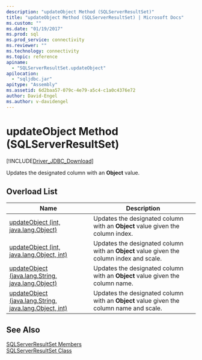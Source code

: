 ```yaml
---
description: "updateObject Method (SQLServerResultSet)"
title: "updateObject Method (SQLServerResultSet) | Microsoft Docs"
ms.custom: ""
ms.date: "01/19/2017"
ms.prod: sql
ms.prod_service: connectivity
ms.reviewer: ""
ms.technology: connectivity
ms.topic: reference
apiname: 
  - "SQLServerResultSet.updateObject"
apilocation: 
  - "sqljdbc.jar"
apitype: "Assembly"
ms.assetid: 6d2baa57-079c-4e79-a5c4-c1a0c4376e72
author: David-Engel
ms.author: v-davidengel
---
```

# updateObject Method (SQLServerResultSet)
[!INCLUDE[Driver_JDBC_Download](../../../includes/driver_jdbc_download.md)]

  Updates the designated column with an **Object** value.  
  
## Overload List  
  
|Name|Description|  
|----------|-----------------|  
|[updateObject (int, java.lang.Object)](../../../connect/jdbc/reference/updateobject-method-int-java-lang-object.md)|Updates the designated column with an **Object** value given the column index.|  
|[updateObject (int, java.lang.Object, int)](../../../connect/jdbc/reference/updateobject-method-int-java-lang-object-int.md)|Updates the designated column with an **Object** value given the column index and scale.|  
|[updateObject (java.lang.String, java.lang.Object)](../../../connect/jdbc/reference/updateobject-method-java-lang-string-java-lang-object.md)|Updates the designated column with an **Object** value given the column name.|  
|[updateObject (java.lang.String, java.lang.Object, int)](../../../connect/jdbc/reference/updateobject-method-java-lang-string-java-lang-object-int.md)|Updates the designated column with an **Object** value given the column name and scale.|  
  
## See Also  
 [SQLServerResultSet Members](../../../connect/jdbc/reference/sqlserverresultset-members.md)   
 [SQLServerResultSet Class](../../../connect/jdbc/reference/sqlserverresultset-class.md)  
  
  
